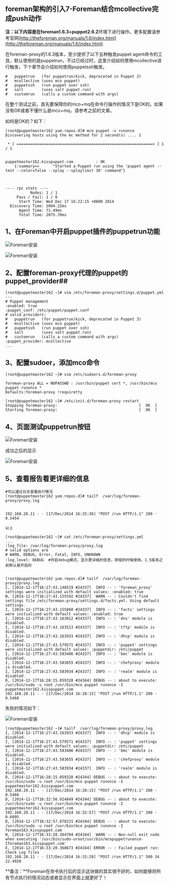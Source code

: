 ## foreman架构的引入7-Foreman结合mcollective完成push动作 ##

**注：**以下内容是在**foreman1.6.3+puppet2.6.2**环境下进行操作。更多配置请参考官网[http://theforeman.org/manuals/1.6/index.html](http://theforeman.org/manuals/1.6/index.html)

在foreman-proxy的1.6.3版本，至少提供了以下五种触发puppet agent命令的工具，默认使用的是puppetrun，不过已经过时，这里介绍如何使用mcollective进行触发，下个章节会介绍如何使用puppetssh触发。

	#   puppetrun   (for puppetrun/kick, deprecated in Puppet 3)
	#   mcollective (uses mco puppet)
	#   puppetssh   (run puppet over ssh)
	#   salt        (uses salt puppet.run)
	#   customrun   (calls a custom command with args)

<!--more-->

在整个测试之前，首先要保障你的mco+mq在命令行操作的情况下是OK的。如果没有OK或者不懂什么是mco+mq，请参考之前的文章。

如何是OK的？如下：

	[root@puppetmaster162 yum.repos.d]# mco puppet -v runonce
	Discovering hosts using the mc method for 2 second(s) .... 1
	
	 * [ ============================================================> ] 1 / 1
	
	
	puppetmaster162.kisspuppet.com          : OK
	    {:summary=>      "Started a Puppet run using the 'puppet agent --test --color=false --splay --splaylimit 30' command"}
	
	
	
	---- rpc stats ----
	           Nodes: 1 / 1
	     Pass / Fail: 1 / 0
	      Start Time: Wed Dec 17 16:22:15 +0800 2014
	  Discovery Time: 2004.22ms
	      Agent Time: 71.49ms
	      Total Time: 2075.70ms

## 1、在Foreman中开启puppet插件的puppetrun功能 ##

![Foreman安装](http://kisspuppet.com/img/foreman07-1.png)

![Foreman安装](http://kisspuppet.com/img/foreman07-2.png)


## 2、配置foreman-proxy代理的puppet的puppet_provider##

	[root@puppetmaster162 ~]# vim /etc/foreman-proxy/settings.d/puppet.yml 
	---
	# Puppet management
	:enabled: true
	:puppet_conf: /etc/puppet/puppet.conf
	# valid providers:
	#   puppetrun   (for puppetrun/kick, deprecated in Puppet 3)
	#   mcollective (uses mco puppet)
	#   puppetssh   (run puppet over ssh)
	#   salt        (uses salt puppet.run)
	#   customrun   (calls a custom command with args)
	:puppet_provider: mcollective
	...

## 3、配置sudoer，添加mco命令 ##

	[root@puppetmaster162 ~]# vim /etc/sudoers.d/foreman-proxy 
	
	foreman-proxy ALL = NOPASSWD : /usr/bin/puppet cert *, /usr/bin/mco puppet runonce *
	Defaults:foreman-proxy !requiretty

	[root@puppetmaster162 ~]# /etc/init.d/foreman-proxy restart
	Stopping foreman-proxy:                                    [  OK  ]
	Starting foreman-proxy:                                    [  OK  ]


## 4、页面测试puppetrun按钮 ##

![Foreman安装](http://kisspuppet.com/img/foreman07-3.png)


成功之后的显示

![Foreman安装](http://kisspuppet.com/img/foreman07-4.png)


## 5、查看报告看更详细的信息 ##


	#可以通过日志查看执行情况
	[root@puppetmaster162 yum.repos.d]# tailf  /var/log/foreman-proxy/proxy.log
	
	
	192.168.20.11 - - [17/Dec/2014 16:25:36] "POST /run HTTP/1.1" 200 - 0.5454

	以上

	[root@puppetmaster162 ~]# cat /etc/foreman-proxy/settings.yml
	...
	:log_file: /var/log/foreman-proxy/proxy.log
	# valid options are
	# WARN, DEBUG, Error, Fatal, INFO, UNKNOWN
	:log_level: DEBUG  #开启debug模式，显示更详细的信息，排错的时候使用。1.5版本之前默认是开启的


	[root@puppetmaster162 yum.repos.d]# tailf  /var/log/foreman-proxy/proxy.log
	I, [2014-12-17T16:27:43.148519 #24337]  INFO -- : 'foreman_proxy' settings were initialized with default values: :enabled: true
	W, [2014-12-17T16:27:43.155592 #24337]  WARN -- : Couldn't find settings file /etc/foreman-proxy/settings.d/facts.yml. Using default settings.
	I, [2014-12-17T16:27:43.155860 #24337]  INFO -- : 'facts' settings were initialized with default values: :enabled: true
	I, [2014-12-17T16:27:43.163012 #24337]  INFO -- : 'dns' module is disabled.
	I, [2014-12-17T16:27:43.163513 #24337]  INFO -- : 'tftp' module is disabled.
	I, [2014-12-17T16:27:43.163933 #24337]  INFO -- : 'dhcp' module is disabled.
	I, [2014-12-17T16:27:43.579571 #24337]  INFO -- : 'puppet' settings were initialized with default values: :puppetdir: /etc/puppet
	I, [2014-12-17T16:27:43.583486 #24337]  INFO -- : 'bmc' module is disabled.
	I, [2014-12-17T16:27:43.583655 #24337]  INFO -- : 'chefproxy' module is disabled.
	I, [2014-12-17T16:27:43.583934 #24337]  INFO -- : 'realm' module is disabled.
	D, [2014-12-17T16:28:15.059328 #24344] DEBUG -- : about to execute: /usr/bin/sudo -u root /usr/bin/mco puppet runonce -I puppetmaster162.kisspuppet.com
	192.168.20.11 - - [17/Dec/2014 16:28:15] "POST /run HTTP/1.1" 200 - 0.5468


失败的情况如下：

![Foreman安装](http://kisspuppet.com/img/foreman07-5.png)

	[root@puppetmaster162 ~]# tailf  /var/log/foreman-proxy/proxy.log
	I, [2014-12-17T16:27:43.163933 #24337]  INFO -- : 'dhcp' module is disabled.
	I, [2014-12-17T16:27:43.579571 #24337]  INFO -- : 'puppet' settings were initialized with default values: :puppetdir: /etc/puppet
	I, [2014-12-17T16:27:43.583486 #24337]  INFO -- : 'bmc' module is disabled.
	I, [2014-12-17T16:27:43.583655 #24337]  INFO -- : 'chefproxy' module is disabled.
	I, [2014-12-17T16:27:43.583934 #24337]  INFO -- : 'realm' module is disabled.
	D, [2014-12-17T16:28:15.059328 #24344] DEBUG -- : about to execute: /usr/bin/sudo -u root /usr/bin/mco puppet runonce -I puppetmaster162.kisspuppet.com
	192.168.20.11 - - [17/Dec/2014 16:28:15] "POST /run HTTP/1.1" 200 - 0.5468
	D, [2014-12-17T16:32:56.924849 #24344] DEBUG -- : about to execute: /usr/bin/sudo -u root /usr/bin/mco puppet runonce -I puppetmaster162.kisspuppet.com
	192.168.20.11 - - [17/Dec/2014 16:32:57] "POST /run HTTP/1.1" 200 - 0.6095
	D, [2014-12-17T16:32:57.878231 #24344] DEBUG -- : about to execute: /usr/bin/sudo -u root /usr/bin/mco puppet runonce -I foreman163.kisspuppet.com
	W, [2014-12-17T16:33:20.364704 #24344]  WARN -- : Non-null exit code when executing '/usr/bin/sudo-uroot/usr/bin/mcopuppetrunonce-Iforeman163.kisspuppet.com'
	E, [2014-12-17T16:33:20.368673 #24344] ERROR -- : Failed puppet run: Check Log files
	192.168.20.11 - - [17/Dec/2014 16:33:20] "POST /run HTTP/1.1" 500 34 22.4920


**备注：**Foreman在命令执行后的显示这块做的其实很不好的，如何能够将所有节点执行的情况动态或者显示在界面上就更好了！